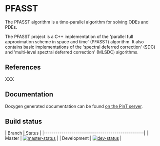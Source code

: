 PFASST
======

The PFASST algorithm is a time-parallel algorithm for solving ODEs and
PDEs.

The PFASST project is a C++ implementation of the 'parallel full
approximation scheme in space and time' (PFASST) algorithm.  It also
contains basic implementations of the 'spectral deferred correction'
(SDC) and 'multi-level spectral deferred correction' (MLSDC)
algorithms.


References
----------

XXX


Documentation
-------------

Doxygen generated documentation can be found [on the PinT server][documentation].


Build status
------------

| Branch      | Status                              |
|---------------------------------------------------|
| Master      | [![master-status][]][pfasst-travis] |
| Development | [![dev-status][]][pfasst-travis]    |



[documentation]: https://pint.fz-juelich.de/ci/view/PFASST/job/PFASST%20%28Docu%29/doxygen/
[pfasst-travis]: https://travis-ci.org/Parallel-in-Time/PFASST
[master-status]: https://travis-ci.org/Parallel-in-Time/PFASST.svg?branch=master
[dev-status]:    https://travis-ci.org/Parallel-in-Time/PFASST.svg?branch=development


